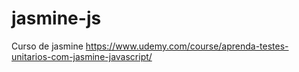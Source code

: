 # jasmine-js
Curso de jasmine https://www.udemy.com/course/aprenda-testes-unitarios-com-jasmine-javascript/
